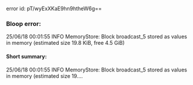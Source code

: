error id: pT/wyExXKaE9hn9htheW6g==
### Bloop error:

25/06/18 00:01:55 INFO MemoryStore: Block broadcast_5 stored as values in memory (estimated size 19.8 KiB, free 4.5 GiB)
#### Short summary: 

25/06/18 00:01:55 INFO MemoryStore: Block broadcast_5 stored as values in memory (estimated size 19....